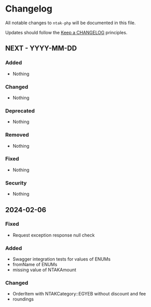 # Changelog

All notable changes to `ntak-php` will be documented in this file.

Updates should follow the [Keep a CHANGELOG](https://keepachangelog.com/) principles.

## NEXT - YYYY-MM-DD
### Added
- Nothing
### Changed
- Nothing
### Deprecated
- Nothing
### Removed
- Nothing
### Fixed
- Nothing
### Security
- Nothing

## 2024-02-06
### Fixed
- Request exception response null check
### Added
- Swagger integration tests for values of ENUMs
- fromName of ENUMs
- missing value of NTAKAmount
### Changed
- OrderItem with NTAKCategory::EGYEB without discount and fee
- roundings
